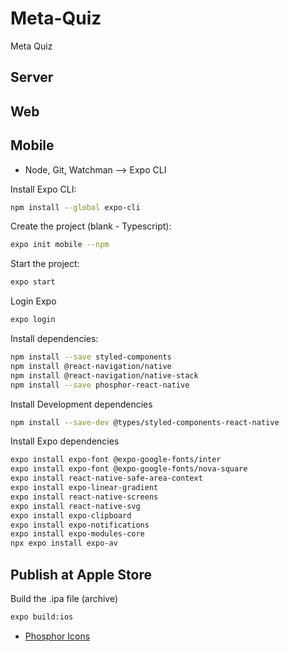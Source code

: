 # Meta-Quiz
Meta Quiz


## Server


## Web


## Mobile
- Node, Git, Watchman --> Expo CLI

Install Expo CLI:
```sh
npm install --global expo-cli
```

Create the project (blank - Typescript):
```sh
expo init mobile --npm
```

Start the project:
```sh
expo start
```

Login Expo
```sh
expo login
```

Install dependencies:
```sh
npm install --save styled-components
npm install @react-navigation/native
npm install @react-navigation/native-stack
npm install --save phosphor-react-native
```

Install Development dependencies
```sh
npm install --save-dev @types/styled-components-react-native
```

Install Expo dependencies
```sh
expo install expo-font @expo-google-fonts/inter
expo install expo-font @expo-google-fonts/nova-square
expo install react-native-safe-area-context
expo install expo-linear-gradient
expo install react-native-screens
expo install react-native-svg
expo install expo-clipboard
expo install expo-notifications
expo install expo-modules-core
npx expo install expo-av
```

## Publish at Apple Store

Build the .ipa file (archive)
```sh
expo build:ios
```


- [Phosphor Icons](https://phosphoricons.com/)